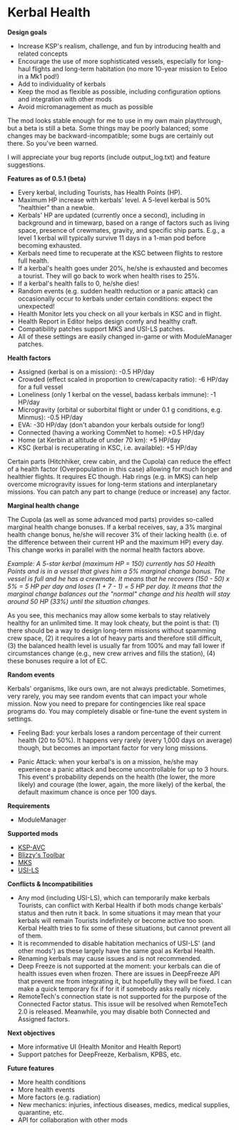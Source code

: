 # Kerbal Health

**Design goals**

- Increase KSP's realism, challenge, and fun by introducing health and related concepts
- Encourage the use of more sophisticated vessels, especially for long-haul flights and long-term habitation (no more 10-year mission to Eeloo in a Mk1 pod!)
- Add to individuality of kerbals
- Keep the mod as flexible as possible, including configuration options and integration with other mods
- Avoid micromanagement as much as possible

The mod looks stable enough for me to use in my own main playthrough, but a beta is still a beta. Some things may be poorly balanced; some changes may be backward-incompatible; some bugs are certainly out there. So you've been warned.

I will appreciate your bug reports (include output_log.txt) and feature suggestions.

**Features as of 0.5.1 (beta)**

- Every kerbal, including Tourists, has Health Points (HP).
- Maximum HP increase with kerbals' level. A 5-level kerbal is 50% "healthier" than a newbie.
- Kerbals' HP are updated (currently once a second), including in background and in timewarp, based on a range of factors such as living space, presence of crewmates, gravity, and specific ship parts. E.g., a level 1 kerbal will typically survive 11 days in a 1-man pod before becoming exhausted.
- Kerbals need time to recuperate at the KSC between flights to restore full health.
- If a kerbal's health goes under 20%, he/she is exhausted and becomes a tourist. They will go back to work when health rises to 25%.
- If a kerbal's health falls to 0, he/she dies!
- Random events (e.g. sudden health reduction or a panic attack) can occasionally occur to kerbals under certain conditions: expect the unexpected!
- Health Monitor lets you check on all your kerbals in KSC and in flight.
- Health Report in Editor helps design comfy and healthy craft.
- Compatibility patches support MKS and USI-LS patches.
- All of these settings are easily changed in-game or with ModuleManager patches.

**Health factors**

- Assigned (kerbal is on a mission): -0.5 HP/day
- Crowded (effect scaled in proportion to crew/capacity ratio): -6 HP/day for a full vessel
- Loneliness (only 1 kerbal on the vessel, badass kerbals immune): -1 HP/day
- Microgravity (orbital or suborbital flight or under 0.1 g conditions, e.g. Minmus): -0.5 HP/day
- EVA: -30 HP/day (don't abandon your kerbals outside for long!)
- Connected (having a working CommNet to home): +0.5 HP/day
- Home (at Kerbin at altitude of under 70 km): +5 HP/day
- KSC (kerbal is recuperating in KSC, i.e. available): +5 HP/day

Certain parts (Hitchhiker, crew cabin, and the Cupola) can reduce the effect of a health factor (Overpopulation in this case) allowing for much longer and healthier flights. It requires EC though. Hab rings (e.g. in MKS) can help overcome microgravity issues for long-term stations and interplanetary missions. You can patch any part to change (reduce or increase) any factor.

**Marginal health change**

The Cupola (as well as some advanced mod parts) provides so-called marginal health change bonuses. If a kerbal receives, say, a 3% marginal health change bonus, he/she will recover 3% of their lacking health (i.e. of the difference between their current HP and the maximum HP) every day. This change works in parallel with the normal health factors above.

*Example: A 5-star kerbal (maximum HP = 150) currently has 50 Health Points and is in a vessel that gives him a 5% marginal change bonus. The vessel is full and he has a crewmate. It means that he recovers (150 - 50) x 5% = 5 HP per day and loses (1 + 7 - 1) = 5 HP per day. It means that the marginal change balances out the "normal" change and his health will stay around 50 HP (33%) until the situation changes.*

As you see, this mechanics may allow some kerbals to stay relatively healthy for an unlimited time. It may look cheaty, but the point is that: (1) there should be a way to design long-term missions without spamming crew space, (2) it requires a lot of heavy parts and therefore still difficult, (3) the balanced health level is usually far from 100% and may fall lower if circumstances change (e.g., new crew arrives and fills the station), (4) these bonuses require a lot of EC.

**Random events**

Kerbals' organisms, like ours own, are not always predictable. Sometimes, very rarely, you may see random events that can impact your whole mission. Now you need to prepare for contingencies like real space programs do. You may completely disable or fine-tune the event system in settings.

- Feeling Bad: your kerbals loses a random percentage of their current health (20 to 50%). It happens very rarely (every 1,000 days on average) though, but becomes an important factor for very long missions.

- Panic Attack: when your kerbal's is on a mission, he/she may epxerience a panic attack and become uncontrollable for up to 3 hours. This event's probability depends on the health (the lower, the more likely) and courage (the lower, again, the more likely) of the kerbal, the default maximum chance is once per 100 days.

**Requirements**

- ModuleManager

**Supported mods**

- [KSP-AVC](http://ksp-avc.cybutek.net)
- [Blizzy's Toolbar](http://forum.kerbalspaceprogram.com/index.php?/topic/55420-120-toolbar-1713-common-api-for-draggableresizable-buttons-toolbar/)
- [MKS](https://github.com/BobPalmer/MKS)
- [USI-LS](https://github.com/BobPalmer/USI-LS)

**Conflicts & Incompatibilities**

- Any mod (including USI-LS), which can temporarily make kerbals Tourists, can conflict with Kerbal Health if both mods change kerbals' status and then rutn it back. In some situations it may mean that your kerbals will remain Tourists indefinitely or become active too soon. Kerbal Health tries to fix some of these situations, but cannot prevent all of them.
- It is recommended to disable habitation mechanics of USI-LS' (and other mods') as these largely have the same goal as Kerbal Health.
- Renaming kerbals may cause issues and is not recommended.
- Deep Freeze is not supported at the moment: your kerbals can die of health issues even when frozen. There are issues in DeepFreeze API that prevent me from integrating it, but hopefullly they will be fixed. I can make a quick temporary fix if for it if somebody asks really nicely.
- RemoteTech's connection state is not supported for the purpose of the Connected Factor status. This issue will be resolved when RemoteTech 2.0 is released. Meanwhile, you may disable both Connected and Assigned factors.

**Next objectives**

- More informative UI (Health Monitor and Health Report)
- Support patches for DeepFreeze, Kerbalism, KPBS, etc.

**Future features**

- More health conditions
- More health events
- More factors (e.g. radiation)
- New mechanics: injuries, infectious diseases, medics, medical supplies, quarantine, etc.
- API for collaboration with other mods
